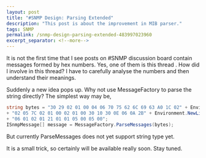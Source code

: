 ```yaml
---
layout: post
title: "#SNMP Design: Parsing Extended"
description: "This post is about the improvement in MIB parser."
tags: SNMP
permalink: /snmp-design-parsing-extended-483997023960
excerpt_separator: <!--more-->
---
```

It is not the first time that I see posts on #SNMP discussion board contain messages formed by hex numbers. Yes, one of them is this thread . How did I involve in this thread? I have to carefully analyse the numbers and then understand their meanings.
<!--more-->

Suddenly a new idea pops up. Why not use MessageFactory to parse the string directly? The simplest way may be,

``` csharp
string bytes = "30 29 02 01 00 04 06 70 75 62 6C 69 63 A0 1C 02" + Environment.NewLine
+ "02 05 7C 02 01 00 02 01 00 30 10 30 0E 06 0A 2B" + Environment.NewLine
+ "06 01 02 01 21 01 01 05 00 05 00";
ISnmpMessage[] message = MessageFactory.ParseMessages(bytes);
```

But currently ParseMessages does not yet support string type yet.

It is a small trick, so certainly will be available really soon. Stay tuned.

